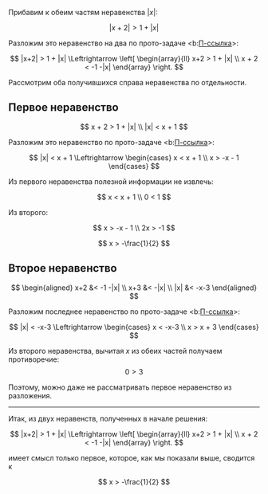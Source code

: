 Прибавим к обеим частям неравенства $|x|$:

$$ |x+2| > 1 + |x| $$

Разложим это неравенство на два по прото-задаче <b:[П-ссылка](advanced/proto/common/simple-abs)>:

$$ |x+2| > 1 + |x| \Leftrightarrow \left[ \begin{array}{ll} x+2 > 1 + |x| \\ x + 2 < -1 -|x| \end{array} \right. $$

Рассмотрим оба получившихся справа неравенства по отдельности.

## Первое неравенство

$$ x + 2 > 1 + |x| \\ |x| < x + 1 $$

Разложим это неравенство по прото-задаче <b:[П-ссылка](advanced/proto/common/simple-abs)>:

$$ |x| < x + 1 \Leftrightarrow \begin{cases} x < x + 1 \\ x > -x - 1 \end{cases} $$

Из первого неравенства полезной информации не извлечь:

$$
    x < x + 1 \\
    0 < 1
$$

Из второго:

$$
    x > -x - 1 \\
    2x > -1
$$

$$ x > -\frac{1}{2} $$

## Второе неравенство

$$
\begin{aligned}
    x+2 &< -1 -|x| 
    \\
    x+3 &< -|x|
    \\
    |x| &< -x-3
\end{aligned}
$$

Разложим последнее неравенство по прото-задаче <b:[П-ссылка](advanced/proto/common/simple-abs)>:

$$ |x| < -x-3 \Leftrightarrow \begin{cases} x < -x-3 \\ x > x + 3 \end{cases} $$

Из второго неравенства, вычитая $x$ из обеих частей получаем противоречие:
$$ 0 > 3 $$

Поэтому, можно даже не рассматривать первое неравенство из разложения.

---

Итак, из двух неравенств, полученных в начале решения:

$$ |x+2| > 1 + |x| \Leftrightarrow \left[ \begin{array}{ll} x+2 > 1 + |x| \\ x + 2 < -1 -|x| \end{array} \right. $$

имеет смысл только первое, которое, как мы показали выше, сводится к

$$ x > -\frac{1}{2} $$